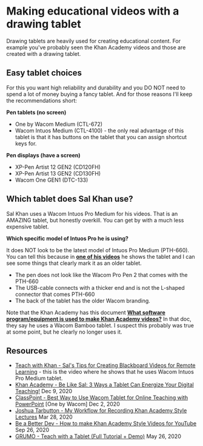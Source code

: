 # Making educational videos with a drawing tablet

Drawing tablets are heavily used for creating educational content. For example you've probably seen the Khan Academy videos and those are created with a drawing tablet.

## Easy tablet choices

For this you want high reliability and durability and you DO NOT need to spend a lot of money buying a fancy tablet. And for those reasons I'll keep the recommendations short:

**Pen tablets (no screen)**

* One by Wacom Medium (CTL-672)
* Wacom Intuos Medium (CTL-4100) - the only real advantage of this tablet is that it has buttons on the tablet that you can assign shortcut keys for.

**Pen displays (have a screen)**

* XP-Pen Artist 12 GEN2 (CD120FH)
* XP-Pen Artist 13 GEN2 (CD130FH)
* Wacom One GEN1 (DTC-133)

## Which tablet does Sal Khan use?

Sal Khan uses a Wacom Intuos Pro Medium for his videos. That is an AMAZING tablet, but honestly overkill. You can get by with a much less expensive tablet.

**Which specific model of Intuos Pro he is using?**

It does NOT look to be the latest model of Intuos Pro Medium (PTH-660). You can tell this because in [**one of his videos**](https://www.youtube.com/watch?v=qcqPMKAVM04) he shows the tablet and I can see some things that clearly mark it as an older tablet.

* The pen does not look like the Wacom Pro Pen 2 that comes with the PTH-660
* The USB-cable connects with a thicker end and is not the L-shaped connector that comes PTH-660&#x20;
* The back of the tablet has the older Wacom branding.&#x20;

Note that the Khan Academy has this document [**What software program/equipment is used to make Khan Academy videos?**](https://support.khanacademy.org/hc/en-us/articles/202483430-What-software-program-equipment-is-used-to-make-Khan-Academy-videos) In that doc, they say he uses a Wacom Bamboo tablet. I suspect this probably was true at some point, but he clearly no longer uses it.&#x20;

## Resources

* [Teach with Khan - Sal's Tips for Creating Blackboard Videos for Remote Learning](https://www.youtube.com/watch?v=qcqPMKAVM04) - this is the video where he shows that he uses Wacom Intuos Pro Medium tablet.
* [Khan Academy - Be Like Sal: 3 Ways a Tablet Can Energize Your Digital Teaching!](https://www.youtube.com/watch?v=ITsSBEkEo0c) Dec 9, 2020
* [ClassPoint - Best Way to Use Wacom Tablet for Online Teaching with PowerPoint](https://www.youtube.com/watch?v=HV9BVNpwtZs) \[One by Wacom] Dec 2, 2020
* [Joshua Tarbutton - My Workflow for Recording Khan Academy Style Lectures](https://www.youtube.com/watch?v=i\_YvA5quXMY) Mar 28, 2020
* [Be a Better Dev - How to make Khan Academy Style Videos for YouTube](https://www.youtube.com/watch?v=6Fk9xDpJhvk\&pp=ygUlaG93IHRvIG1ha2Uga2hhbiBhY2FkZW15IHN0eWxlIHZpZGVvcw%3D%3D) Sep 26, 2020&#x20;
* [GRUMO - Teach with a Tablet (Full Tutorial + Demo)](https://www.youtube.com/watch?v=S3rYfgm0Asw) May 26, 2020





